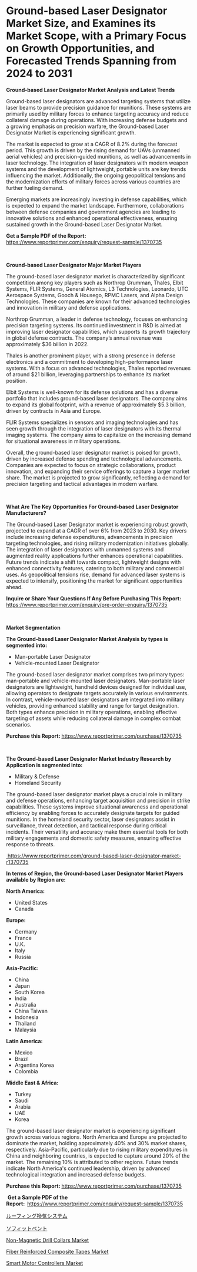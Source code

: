 <p><h1>Ground-based Laser Designator Market Size, and Examines its Market Scope, with a Primary Focus on Growth Opportunities, and Forecasted Trends Spanning from 2024 to 2031</h1></p><p><strong>Ground-based Laser Designator Market Analysis and Latest Trends</strong></p>
<p><p>Ground-based laser designators are advanced targeting systems that utilize laser beams to provide precision guidance for munitions. These systems are primarily used by military forces to enhance targeting accuracy and reduce collateral damage during operations. With increasing defense budgets and a growing emphasis on precision warfare, the Ground-based Laser Designator Market is experiencing significant growth.</p><p>The market is expected to grow at a CAGR of 8.2% during the forecast period. This growth is driven by the rising demand for UAVs (unmanned aerial vehicles) and precision-guided munitions, as well as advancements in laser technology. The integration of laser designators with modern weapon systems and the development of lightweight, portable units are key trends influencing the market. Additionally, the ongoing geopolitical tensions and the modernization efforts of military forces across various countries are further fueling demand.</p><p>Emerging markets are increasingly investing in defense capabilities, which is expected to expand the market landscape. Furthermore, collaborations between defense companies and government agencies are leading to innovative solutions and enhanced operational effectiveness, ensuring sustained growth in the Ground-based Laser Designator Market.</p></p>
<p><strong>Get a Sample PDF of the Report:&nbsp;</strong> <a href="https://www.reportprimer.com/enquiry/request-sample/1370735">https://www.reportprimer.com/enquiry/request-sample/1370735</a></p>
<p>&nbsp;</p>
<p><strong>Ground-based Laser Designator Major Market Players</strong></p>
<p><p>The ground-based laser designator market is characterized by significant competition among key players such as Northrop Grumman, Thales, Elbit Systems, FLIR Systems, General Atomics, L3 Technologies, Leonardo, UTC Aerospace Systems, Gooch & Housego, RPMC Lasers, and Alpha Design Technologies. These companies are known for their advanced technologies and innovation in military and defense applications.</p><p>Northrop Grumman, a leader in defense technology, focuses on enhancing precision targeting systems. Its continued investment in R&D is aimed at improving laser designator capabilities, which supports its growth trajectory in global defense contracts. The company’s annual revenue was approximately $36 billion in 2022.</p><p>Thales is another prominent player, with a strong presence in defense electronics and a commitment to developing high-performance laser systems. With a focus on advanced technologies, Thales reported revenues of around $21 billion, leveraging partnerships to enhance its market position.</p><p>Elbit Systems is well-known for its defense solutions and has a diverse portfolio that includes ground-based laser designators. The company aims to expand its global footprint, with a revenue of approximately $5.3 billion, driven by contracts in Asia and Europe.</p><p>FLIR Systems specializes in sensors and imaging technologies and has seen growth through the integration of laser designators with its thermal imaging systems. The company aims to capitalize on the increasing demand for situational awareness in military operations.</p><p>Overall, the ground-based laser designator market is poised for growth, driven by increased defense spending and technological advancements. Companies are expected to focus on strategic collaborations, product innovation, and expanding their service offerings to capture a larger market share. The market is projected to grow significantly, reflecting a demand for precision targeting and tactical advantages in modern warfare.</p></p>
<p>&nbsp;</p>
<p><strong>What Are The Key Opportunities For Ground-based Laser Designator Manufacturers?</strong></p>
<p><p>The Ground-based Laser Designator market is experiencing robust growth, projected to expand at a CAGR of over 6% from 2023 to 2030. Key drivers include increasing defense expenditures, advancements in precision targeting technologies, and rising military modernization initiatives globally. The integration of laser designators with unmanned systems and augmented reality applications further enhances operational capabilities. Future trends indicate a shift towards compact, lightweight designs with enhanced connectivity features, catering to both military and commercial uses. As geopolitical tensions rise, demand for advanced laser systems is expected to intensify, positioning the market for significant opportunities ahead.</p></p>
<p><strong>Inquire or Share Your Questions If Any Before Purchasing This Report:</strong> <a href="https://www.reportprimer.com/enquiry/pre-order-enquiry/1370735">https://www.reportprimer.com/enquiry/pre-order-enquiry/1370735</a></p>
<p>&nbsp;</p>
<p><strong>Market Segmentation</strong></p>
<p><strong>The Ground-based Laser Designator Market Analysis by types is segmented into:</strong></p>
<p><ul><li>Man-portable Laser Designator</li><li>Vehicle-mounted Laser Designator</li></ul></p>
<p><p>The ground-based laser designator market comprises two primary types: man-portable and vehicle-mounted laser designators. Man-portable laser designators are lightweight, handheld devices designed for individual use, allowing operators to designate targets accurately in various environments. In contrast, vehicle-mounted laser designators are integrated into military vehicles, providing enhanced stability and range for target designation. Both types enhance precision in military operations, enabling effective targeting of assets while reducing collateral damage in complex combat scenarios.</p></p>
<p><strong>Purchase this Report:&nbsp;</strong><a href="https://www.reportprimer.com/purchase/1370735">https://www.reportprimer.com/purchase/1370735</a></p>
<p>&nbsp;</p>
<p><strong>The Ground-based Laser Designator Market Industry Research by Application is segmented into:</strong></p>
<p><ul><li>Military & Defense</li><li>Homeland Security</li></ul></p>
<p><p>The ground-based laser designator market plays a crucial role in military and defense operations, enhancing target acquisition and precision in strike capabilities. These systems improve situational awareness and operational efficiency by enabling forces to accurately designate targets for guided munitions. In the homeland security sector, laser designators assist in surveillance, threat detection, and tactical response during critical incidents. Their versatility and accuracy make them essential tools for both military engagements and domestic safety measures, ensuring effective response to threats.</p></p>
<p><a href="https://www.reportprimer.com/ground-based-laser-designator-market-r1370735">&nbsp;https://www.reportprimer.com/ground-based-laser-designator-market-r1370735</a></p>
<p><strong>In terms of Region, the Ground-based Laser Designator Market Players available by Region are:</strong></p>
<p>
    <p> <strong> North America: </strong>
        <ul>
            <li>United States</li>
            <li>Canada</li>
        </ul>
        </p> 
    <p> <strong> Europe: </strong>
        <ul>
            <li>Germany</li>
            <li>France</li>
            <li>U.K.</li>
            <li>Italy</li>
            <li>Russia</li>
        </ul>
        </p> 
    <p> <strong> Asia-Pacific: </strong>
        <ul>
            <li>China</li>
            <li>Japan</li>
            <li>South Korea</li>
            <li>India</li>
            <li>Australia</li>
            <li>China Taiwan</li>
            <li>Indonesia</li>
            <li>Thailand</li>
            <li>Malaysia</li>
        </ul>
        </p> 
    <p> <strong> Latin America: </strong>
        <ul>
            <li>Mexico</li>
            <li>Brazil</li>
            <li>Argentina Korea</li>
            <li>Colombia</li>
        </ul>
        </p> 
    <p> <strong> Middle East & Africa: </strong>
        <ul>
            <li>Turkey</li>
            <li>Saudi</li>
            <li>Arabia</li>
            <li>UAE</li>
            <li>Korea</li>
        </ul>
    </p>
    </p>
<p><p>The ground-based laser designator market is experiencing significant growth across various regions. North America and Europe are projected to dominate the market, holding approximately 40% and 30% market shares, respectively. Asia-Pacific, particularly due to rising military expenditures in China and neighboring countries, is expected to capture around 20% of the market. The remaining 10% is attributed to other regions. Future trends indicate North America's continued leadership, driven by advanced technological integration and increased defense budgets.</p></p>
<p><strong>Purchase this Report: </strong><a href="https://www.reportprimer.com/purchase/1370735">https://www.reportprimer.com/purchase/1370735</a></p>
<p>&nbsp;<strong>Get a Sample PDF of the Report:&nbsp;&nbsp;</strong><a href="https://www.reportprimer.com/enquiry/request-sample/1370735">https://www.reportprimer.com/enquiry/request-sample/1370735</a></p>
<p><strong></strong></p>
<p><p><a href="https://medium.com/@solomonbode85/%E5%B1%8B%E6%A0%B9%E6%8F%9B%E6%B0%97%E3%82%B7%E3%82%B9%E3%83%86%E3%83%A0%E5%B8%82%E5%A0%B4%E3%81%AE%E9%9D%A9%E5%91%BD-2024-2031-%E6%AC%A1%E3%81%AE10%E5%B9%B4%E3%82%92%E5%BD%A2%E4%BD%9C%E3%82%8B%E5%B8%82%E5%A0%B4%E5%8B%95%E5%90%91-972d63454fe2">ルーフィング換気システム</a></p><p><a href="https://medium.com/@solomonbode85/%E3%82%B0%E3%83%AD%E3%83%BC%E3%83%90%E3%83%AB%E3%82%BD%E3%83%95%E3%82%A3%E3%83%83%E3%83%88%E3%83%99%E3%83%B3%E3%83%88%E5%B8%82%E5%A0%B4%E3%82%BB%E3%82%AF%E3%82%BF%E3%83%BC-%E7%A8%AE%E9%A1%9E-%E3%82%A2%E3%83%97%E3%83%AA%E3%82%B1%E3%83%BC%E3%82%B7%E3%83%A7%E3%83%B3-%E5%B8%82%E5%A0%B4%E3%83%97%E3%83%AC%E3%82%A4%E3%83%A4%E3%83%BC%E6%88%A6%E7%95%A5-%E5%9C%B0%E5%9F%9F%E3%81%AE%E6%88%90%E9%95%B7%E3%82%A4%E3%83%B3%E3%82%B5%E3%82%A4%E3%83%88-%E3%81%8A%E3%82%88%E3%81%B3%E5%B0%86%E6%9D%A5%E3%81%AE%E4%BA%88%E6%B8%AC-2024%E5%B9%B4-2031%E5%B9%B4-501c9b521b1f">ソフィットベント</a></p><p><a href="https://issuu.com/reportprime-2/docs/non-magnetic-drill-collars-market-s_8801d961cd9e46">Non-Magnetic Drill Collars Market</a></p><p><a href="https://github.com/michaelhall412/Market-Research-Report-List-1/blob/main/fiber-reinforced-composite-tapes-market.md">Fiber Reinforced Composite Tapes Market</a></p><p><a href="https://www.linkedin.com/pulse/evaluating-global-smart-motor-controllers-market-trends-growth-0kpmc">Smart Motor Controllers Market</a></p></p>